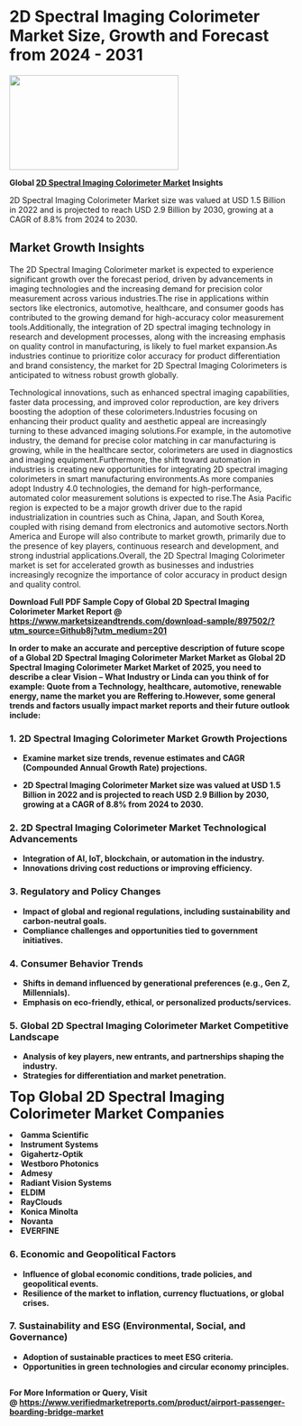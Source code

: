 <H1>2D Spectral Imaging Colorimeter Market Size, Growth and Forecast from 2024 - 2031</H1><img class="aligncenter size-medium wp-image-584254" src="https://thirdeyenews.in/wp-content/uploads/2024/09/Global-Market-Research-300x168.jpeg" alt="" width="300" height="168" /><p><strong>Global&nbsp;<a href="https://www.marketsizeandtrends.com/download-sample/897502/?utm_source=Github8j?utm_medium=201">2D Spectral Imaging Colorimeter Market</a> Insights</strong></p><p>2D Spectral Imaging Colorimeter Market size was valued at USD 1.5 Billion in 2022 and is projected to reach USD 2.9 Billion by 2030, growing at a CAGR of 8.8% from 2024 to 2030.</p><p><h2>Market Growth Insights</h2> <p>The 2D Spectral Imaging Colorimeter market is expected to experience significant growth over the forecast period, driven by advancements in imaging technologies and the increasing demand for precision color measurement across various industries.The rise in applications within sectors like electronics, automotive, healthcare, and consumer goods has contributed to the growing demand for high-accuracy color measurement tools.Additionally, the integration of 2D spectral imaging technology in research and development processes, along with the increasing emphasis on quality control in manufacturing, is likely to fuel market expansion.As industries continue to prioritize color accuracy for product differentiation and brand consistency, the market for 2D Spectral Imaging Colorimeters is anticipated to witness robust growth globally.<strong></strong> </p> <p>Technological innovations, such as enhanced spectral imaging capabilities, faster data processing, and improved color reproduction, are key drivers boosting the adoption of these colorimeters.Industries focusing on enhancing their product quality and aesthetic appeal are increasingly turning to these advanced imaging solutions.For example, in the automotive industry, the demand for precise color matching in car manufacturing is growing, while in the healthcare sector, colorimeters are used in diagnostics and imaging equipment.Furthermore, the shift toward automation in industries is creating new opportunities for integrating 2D spectral imaging colorimeters in smart manufacturing environments.As more companies adopt Industry 4.0 technologies, the demand for high-performance, automated color measurement solutions is expected to rise.The Asia Pacific region is expected to be a major growth driver due to the rapid industrialization in countries such as China, Japan, and South Korea, coupled with rising demand from electronics and automotive sectors.North America and Europe will also contribute to market growth, primarily due to the presence of key players, continuous research and development, and strong industrial applications.Overall, the 2D Spectral Imaging Colorimeter market is set for accelerated growth as businesses and industries increasingly recognize the importance of color accuracy in product design and quality control.<strong></p><p><span class=""><strong>Download Full PDF Sample Copy of Global 2D Spectral Imaging Colorimeter Market Report</strong> @ <a href="https://www.marketsizeandtrends.com/download-sample/897502/?utm_source=Github8j?utm_medium=201" target="_blank">https://www.marketsizeandtrends.com/download-sample/897502/?utm_source=Github8j?utm_medium=201</a></span></p><p>In order to make an accurate and perceptive description of future scope of a Global&nbsp;2D Spectral Imaging Colorimeter Market Market as Global&nbsp;2D Spectral Imaging Colorimeter Market Market of 2025, you need to describe a clear Vision &ndash; What Industry or Linda can you think of for example: Quote from a Technology, healthcare, automotive, renewable energy, name the market you are Reffering to.However, some general trends and factors usually impact market reports and their future outlook include:</p><h3>1.&nbsp;<strong>2D Spectral Imaging Colorimeter Market Growth Projections</strong></h3><ul><li>Examine market size trends, revenue estimates and CAGR (Compounded Annual Growth Rate) projections.</li><li><p>2D Spectral Imaging Colorimeter Market size was valued at USD 1.5 Billion in 2022 and is projected to reach USD 2.9 Billion by 2030, growing at a CAGR of 8.8% from 2024 to 2030.</p></li></ul><h3>2.&nbsp;<strong>2D Spectral Imaging Colorimeter Market Technological Advancements</strong></h3><ul><li>Integration of AI, IoT, blockchain, or automation in the industry.</li><li>Innovations driving cost reductions or improving efficiency.</li></ul><h3>3.&nbsp;<strong>Regulatory and Policy Changes</strong></h3><ul><li>Impact of global and regional regulations, including sustainability and carbon-neutral goals.</li><li>Compliance challenges and opportunities tied to government initiatives.</li></ul><h3>4.&nbsp;<strong>Consumer Behavior Trends</strong></h3><ul><li>Shifts in demand influenced by generational preferences (e.g., Gen Z, Millennials).</li><li>Emphasis on eco-friendly, ethical, or personalized products/services.</li></ul><h3>5.&nbsp;<strong>Global 2D Spectral Imaging Colorimeter Market Competitive Landscape</strong></h3><ul><li>Analysis of key players, new entrants, and partnerships shaping the industry.</li><li>Strategies for differentiation and market penetration.</li></ul><p data-pm-slice="1 1 []"><span style="color: inherit; font-family: inherit; font-size: 25px;">Top Global 2D Spectral Imaging Colorimeter Market Companies</span></p><div class="" data-test-id=""><p><li>Gamma Scientific</li><li> Instrument Systems</li><li> Gigahertz-Optik</li><li> Westboro Photonics</li><li> Admesy</li><li> Radiant Vision Systems</li><li> ELDIM</li><li> RayClouds</li><li> Konica Minolta</li><li> Novanta</li><li> EVERFINE</li></p></div><h3>6.&nbsp;<strong>Economic and Geopolitical Factors</strong></h3><ul><li>Influence of global economic conditions, trade policies, and geopolitical events.</li><li>Resilience of the market to inflation, currency fluctuations, or global crises.</li></ul><h3>7.&nbsp;<strong>Sustainability and ESG (Environmental, Social, and Governance)</strong></h3><ul><li>Adoption of sustainable practices to meet ESG criteria.</li><li>Opportunities in green technologies and circular economy principles.</li></ul><h2><strong style="font-size: 14px;">For More Information or Query, Visit @&nbsp;</strong><a style="background-color: #ffffff; font-size: 14px;" href="https://www.marketsizeandtrends.com/report/2d-spectral-imaging-colorimeter-market/" target="_blank">https://www.verifiedmarketreports.com/product/airport-passenger-boarding-bridge-market</a></h2>